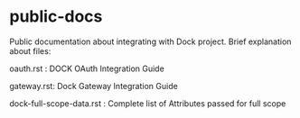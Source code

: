 # public-docs
Public documentation about integrating with Dock project. Brief explanation about files:

oauth.rst : DOCK OAuth Integration Guide

gateway.rst: Dock Gateway Integration Guide

dock-full-scope-data.rst : Complete list of Attributes passed for full scope

